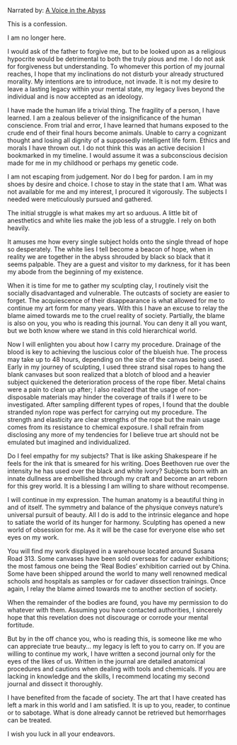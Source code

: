 Narrated by: [A Voice in the Abyss](https://youtu.be/BDBrO-WWNQo)

This is a confession.

I am no longer here.

I  would ask of the father to forgive me, but to be looked upon as a  religious hypocrite would be detrimental to both the truly pious and me.  I do not ask for forgiveness but understanding. To whomever this  portion of my journal reaches, I hope that my inclinations do not  disturb your already structured morality. My intentions are to  introduce, not invade. It is not my desire to leave a lasting legacy  within your mental state, my legacy lives beyond the individual and is  now accepted as an ideology.

I  have made the human life a trivial thing. The fragility of a person, I  have learned. I am a zealous believer of the insignificance of the human  conscience. From trial and error, I have learned that humans exposed to  the crude end of their final hours become animals. Unable to carry a  cognizant thought and losing all dignity of a supposedly intelligent  life form. Ethics and morals I have thrown out. I do not think this was  an active decision I bookmarked in my timeline. I would assume it was a  subconscious decision made for me in my childhood or perhaps my genetic  code.

I am not escaping from  judgement. Nor do I beg for pardon. I am in my shoes by desire and  choice. I chose to stay in the state that I am. What was not available  for me and my interest, I procured it vigorously. The subjects I needed  were meticulously pursued and gathered.

The  initial struggle is what makes my art so arduous. A little bit of  anesthetics and white lies make the job less of a struggle. I rely on  both heavily.

It amuses me how  every single subject holds onto the single thread of hope so  desperately. The white lies I tell become a beacon of hope, when in  reality we are together in the abyss shrouded by black so black that it  seems palpable. They are a guest and visitor to my darkness, for it has  been my abode from the beginning of my existence.

When  it is time for me to gather my sculpting clay, I routinely visit the  socially disadvantaged and vulnerable. The outcasts of society are  easier to forget. The acquiescence of their disappearance is what  allowed for me to continue my art form for many years. With this I have  an excuse to relay the blame aimed towards me to the cruel reality of  society. Partially, the blame is also on you, you who is reading this  journal. You can deny it all you want, but we both know where we stand  in this cold hierarchical world.

Now  I will enlighten you about how I carry my procedure. Drainage of the  blood is key to achieving the luscious color of the blueish hue. The  process may take up to 48 hours, depending on the size of the canvas  being used. Early in my journey of sculpting, I used three strand sisal  ropes to hang the blank canvases but soon realized that a blotch of  blood and a heavier subject quickened the deterioration process of the  rope fiber. Metal chains were a pain to clean up after; I also realized  that the usage of non-disposable materials may hinder the coverage of  trails if I were to be investigated. After sampling different types of  ropes, I found that the double stranded nylon rope was perfect for  carrying out my procedure. The strength and elasticity are clear  strengths of the rope but the main usage comes from its resistance to  chemical exposure. I shall refrain from disclosing any more of my  tendencies for I believe true art should not be emulated but imagined  and individualized.

Do I feel  empathy for my subjects? That is like asking Shakespeare if he feels for  the ink that is smeared for his writing. Does Beethoven rue over the  intensity he has used over the black and white ivory? Subjects born with  an innate dullness are embellished through my craft and become an art  reborn for this grey world. It is a blessing I am willing to share  without recompense.

I will  continue in my expression. The human anatomy is a beautiful thing in and  of itself. The symmetry and balance of the physique conveys nature’s  universal pursuit of beauty. All I do is add to the intrinsic elegance  and hope to satiate the world of its hunger for harmony. Sculpting has  opened a new world of obsession for me. As it will be the case for  everyone else who set eyes on my work.

You  will find my work displayed in a warehouse located around Susana Road  313. Some canvases have been sold overseas for cadaver exhibitions; the  most famous one being the ‘Real Bodies’ exhibition carried out by China.  Some have been shipped around the world to many well renowned medical  schools and hospitals as samples or for cadaver dissection trainings.  Once again, I relay the blame aimed towards me to another section of  society.

When the remainder of the  bodies are found, you have my permission to do whatever with them.  Assuming you have contacted authorities, I sincerely hope that this  revelation does not discourage or corrode your mental fortitude.

But  by in the off chance you, who is reading this, is someone like me who  can appreciate true beauty… my legacy is left to you to carry on. If you  are willing to continue my work, I have written a second journal only  for the eyes of the likes of us. Written in the journal are detailed  anatomical procedures and cautions when dealing with tools and  chemicals. If you are lacking in knowledge and the skills, I recommend  locating my second journal and dissect it thoroughly.

I  have benefited from the facade of society. The art that I have created  has left a mark in this world and I am satisfied. It is up to you,  reader, to continue or to sabotage. What is done already cannot be  retrieved but hemorrhages can be treated.

I wish you luck in all your endeavors.